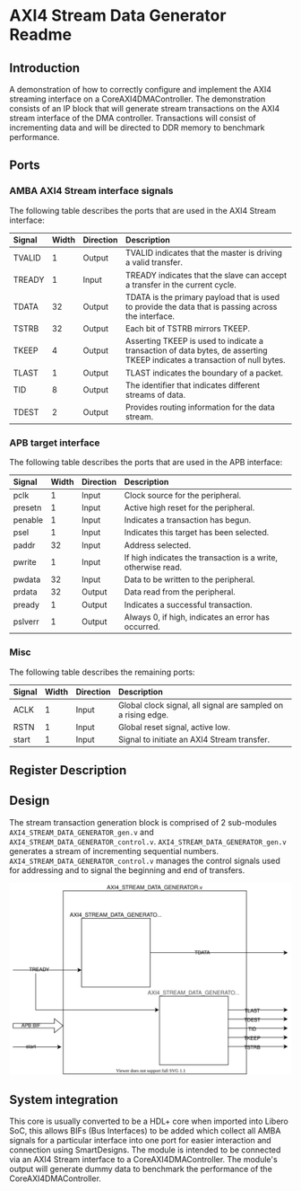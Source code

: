 # AXI4 Stream Data Generator Readme

## Introduction

A demonstration of how to correctly configure and implement the AXI4 streaming interface on a CoreAXI4DMAController.
The demonstration consists of an IP block that will generate stream transactions on the AXI4 stream interface of the DMA controller. Transactions will consist of incrementing data and will be directed to DDR memory to benchmark performance.

## Ports

### AMBA AXI4 Stream interface signals

The following table describes the ports that are used in the AXI4 Stream interface:

| Signal  | Width | Direction | Description                                                   |
|:--------|:------|:----------|:--------------------------------------------------------------|
| TVALID    |   1   |   Output  |   TVALID indicates that the master is driving a valid transfer. |
| TREADY    |   1   |   Input   |   TREADY indicates that the slave can accept a transfer in the current cycle.  |
| TDATA     |   32  |   Output  |   TDATA is the primary payload that is used to provide the data that is passing across the interface.   |
| TSTRB     |   32  |   Output  |   Each bit of TSTRB mirrors TKEEP.
| TKEEP     |   4   |   Output  |   Asserting TKEEP is used to indicate a transaction of data bytes, de asserting TKEEP indicates a transaction of null bytes.
| TLAST     |   1   |   Output  |   TLAST indicates the boundary of a packet.   |
| TID       |   8   |   Output  |   The identifier that indicates different streams of data.    |
| TDEST     |   2   |   Output  |   Provides routing information for the data stream.   |

### APB target interface

The following table describes the ports that are used in the APB interface:

| Signal  | Width | Direction | Description                                                   |
|:--------|:------|:----------|:--------------------------------------------------------------|
| pclk    | 1     | Input     | Clock source for the peripheral.                               |
| presetn | 1     | Input     | Active high reset for the peripheral.                         |
| penable | 1     | Input     | Indicates a transaction has begun.                            |
| psel    | 1     | Input     | Indicates this target has been selected.                       |
| paddr   | 32    | Input     | Address selected.                                              |
| pwrite  | 1     | Input     | If high indicates the transaction is a write, otherwise read. |
| pwdata  | 32    | Input     | Data to be written to the peripheral.                          |
| prdata  | 32    | Output    | Data read from the peripheral.                                 |
| pready  | 1     | Output    | Indicates a successful transaction.                            |
| pslverr | 1     | Output    | Always 0, if high, indicates an error has occurred.            |

### Misc

The following table describes the remaining ports:

| Signal  | Width | Direction | Description                                                   |
|:--------|:------|:----------|:--------------------------------------------------------------|
| ACLK      |   1   |   Input   |   Global clock signal, all signal are sampled on a rising edge.   |
| RSTN      |   1   |   Input   |   Global reset signal, active low.        |
| start     |   1   |   Input   |   Signal to initiate an AXI4 Stream transfer.   |

## Register Description

## Design

The stream transaction generation block is comprised of 2 sub-modules `AXI4_STREAM_DATA_GENERATOR_gen.v` and `AXI4_STREAM_DATA_GENERATOR_control.v`.
`AXI4_STREAM_DATA_GENERATOR_gen.v` generates a stream of incrementing sequential numbers. `AXI4_STREAM_DATA_GENERATOR_control.v` manages the control signals used for addressing and to signal the beginning and end of transfers.



![Module Design](./AXI4_STREAM_DATA_GENERATOR.svg)

## System integration

This core is usually converted to be a HDL+ core when imported into Libero SoC, this allows BIFs (Bus Interfaces) to be added which collect all AMBA signals for a particular interface into one port for easier interaction and connection using SmartDesigns. The module is intended to be connected via an AXI4 Stream interface to a CoreAXI4DMAController. The module's output will generate dummy data to benchmark the performance of the CoreAXI4DMAController.


